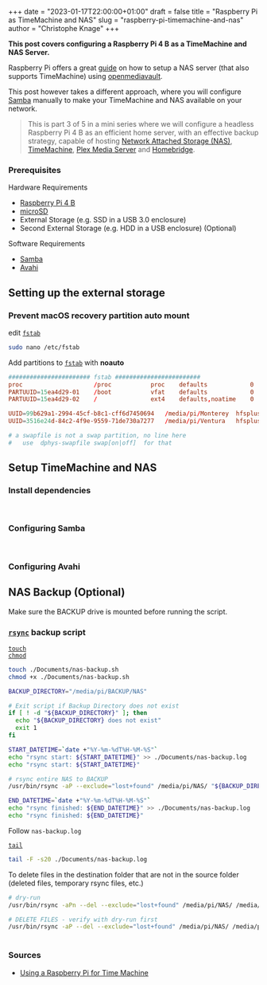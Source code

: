 +++
date = "2023-01-17T22:00:00+01:00"
draft = false
title = "Raspberry Pi as TimeMachine and NAS"
slug = "raspberry-pi-timemachine-and-nas"
author = "Christophe Knage"
+++

**This post covers configuring a Raspberry Pi 4 B as a TimeMachine and NAS Server.**

Raspberry Pi offers a great <a href="https://www.raspberrypi.com/tutorials/nas-box-raspberry-pi-tutorial/" target="_blank">guide</a> on how to setup a NAS server (that also supports TimeMachine) using <a href="https://www.openmediavault.org" target="_blank">openmediavault</a>.

This post however takes a different approach, where you will configure <a href="https://www.samba.org/" target="_blank">Samba</a> manually to make your TimeMachine and NAS available on your network.

> This is part 3 of 5 in a mini series where we will configure a headless Raspberry Pi 4 B as an efficient home server, with an effective backup strategy, capable of hosting <a href="https://en.wikipedia.org/wiki/Network-attached_storage" target="_blank">Network Attached Storage (NAS)</a>, <a href="https://support.apple.com/en-gb/HT201250" target="_blank">TimeMachine</a>, <a href="https://www.plex.tv" target="_blank">Plex Media Server</a> and <a href="https://homebridge.io" target="_blank">Homebridge</a>.

### Prerequisites

Hardware Requirements
- <a href="https://www.raspberrypi.com/products/raspberry-pi-4-model-b/" target="_blank">Raspberry Pi 4 B</a>
- <a href="https://www.raspberrypi.com/documentation/computers/getting-started.html#sd-cards" target="_blank">microSD</a>
- External Storage (e.g. SSD in a USB 3.0 enclosure)
- Second External Storage (e.g. HDD in a USB enclosure) (Optional)

Software Requirements
- <a href="https://www.samba.org/" target="_blank">Samba</a>
- <a href="https://www.avahi.org/" target="_blank">Avahi</a>

## Setting up the external storage

### Prevent macOS recovery partition auto mount

edit <a href="https://manpages.debian.org/bullseye/mount/fstab.5.en.html" target="_blank" class="code-doc">`fstab`</a>

```bash
sudo nano /etc/fstab
```

Add partitions to <a href="https://manpages.debian.org/bullseye/mount/fstab.5.en.html" target="_blank" class="code-doc">`fstab`</a> with **noauto**

```conf
####################### fstab ########################
proc                    /proc           proc    defaults            0   0
PARTUUID=15ea4d29-01    /boot           vfat    defaults            0   2
PARTUUID=15ea4d29-02    /               ext4    defaults,noatime    0   1

UUID=99b629a1-2994-45cf-b8c1-cff6d7450694   /media/pi/Monterey  hfsplus  noauto  0  0
UUID=3516e24d-84c2-4f9e-9559-71de730a7277   /media/pi/Ventura   hfsplus  noauto  0  0

# a swapfile is not a swap partition, no line here
#   use  dphys-swapfile swap[on|off]  for that
```

## Setup TimeMachine and NAS

### Install dependencies

<br/>

### Configuring Samba

<br/>

### Configuring Avahi

## NAS Backup (Optional)

Make sure the BACKUP drive is mounted before running the script. 

### <a href="https://manpages.debian.org/bullseye/rsync/rsync.1.en.html" target="_blank" class="code-doc">`rsync`</a> backup script

<a href="https://manpages.debian.org/bullseye/coreutils/touch.1.en.html" target="_blank" class="code-doc">`touch`</a>  
<a href="https://manpages.debian.org/bullseye/coreutils/chmod.1.en.html" target="_blank" class="code-doc">`chmod`</a>
```bash
touch ./Documents/nas-backup.sh
chmod +x ./Documents/nas-backup.sh
```

```bash
BACKUP_DIRECTORY="/media/pi/BACKUP/NAS"

# Exit script if Backup Directory does not exist
if [ ! -d "${BACKUP_DIRECTORY}" ]; then
  echo "${BACKUP_DIRECTORY} does not exist"
  exit 1
fi

START_DATETIME=`date +"%Y-%m-%dT%H-%M-%S"`
echo "rsync start: ${START_DATETIME}" >> ./Documents/nas-backup.log
echo "rsync start: ${START_DATETIME}"

# rsync entire NAS to BACKUP 
/usr/bin/rsync -aP --exclude="lost+found" /media/pi/NAS/ "${BACKUP_DIRECTORY}" >> ./Documents/nas-backup.log

END_DATETIME=`date +"%Y-%m-%dT%H-%M-%S"`
echo "rsync finished: ${END_DATETIME}" >> ./Documents/nas-backup.log
echo "rsync finished: ${END_DATETIME}"
```

Follow `nas-backup.log`

<a href="https://manpages.debian.org/bullseye/coreutils/tail.1.en.html" target="_blank" class="code-doc">`tail`</a>
```bash
tail -F -s20 ./Documents/nas-backup.log
```

To delete files in the destination folder that are not in the source folder (deleted files, temporary rsync files, etc.)

```bash
# dry-run
/usr/bin/rsync -aPn --del --exclude="lost+found" /media/pi/NAS/ /media/pi/BACKUP/NAS

# DELETE FILES - verify with dry-run first
/usr/bin/rsync -aP --del --exclude="lost+found" /media/pi/NAS/ /media/pi/BACKUP/NAS
```

#
### Sources

- <a href="https://mudge.name/2019/11/12/using-a-raspberry-pi-for-time-machine/#configuring-avahi" target="_blank">Using a Raspberry Pi for Time Machine</a>
